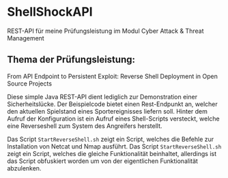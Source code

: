 # ShellShockAPI
REST-API für meine Prüfungsleistung im Modul Cyber Attack &amp; Threat Management

## Thema der Prüfungsleistung: 
From API Endpoint to Persistent Exploit: Reverse Shell Deployment in Open Source Projects

Diese simple Java REST-API dient lediglich zur Demonstration einer Sicherheitslücke. 
Der Beispielcode bietet einen Rest-Endpunkt an, welcher den aktuellen Spielstand eines Sportereignisses liefern soll. 
Hinter dem Aufruf der Konfiguration ist ein Aufruf eines Shell-Scripts versteckt, welche eine Reverseshell zum System des Angreifers herstellt.

Das Script ```StartReverseShell.sh``` zeigt ein Script, welches die Befehle zur Installation von Netcat und Nmap ausführt. 
Das Script ```StartReverseShell.sh``` zeigt ein Script, welches die gleiche Funktionalität beinhaltet, allerdings ist das Script obfuskiert worden um von der eigentlichen Funktionalität abzulenken. 